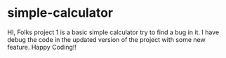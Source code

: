 # simple-calculator
HI, Folks project 1 is a basic simple calculator try to find a bug in it.
I have debug the code in the updated version of the project with some new feature.
Happy Coding!!

